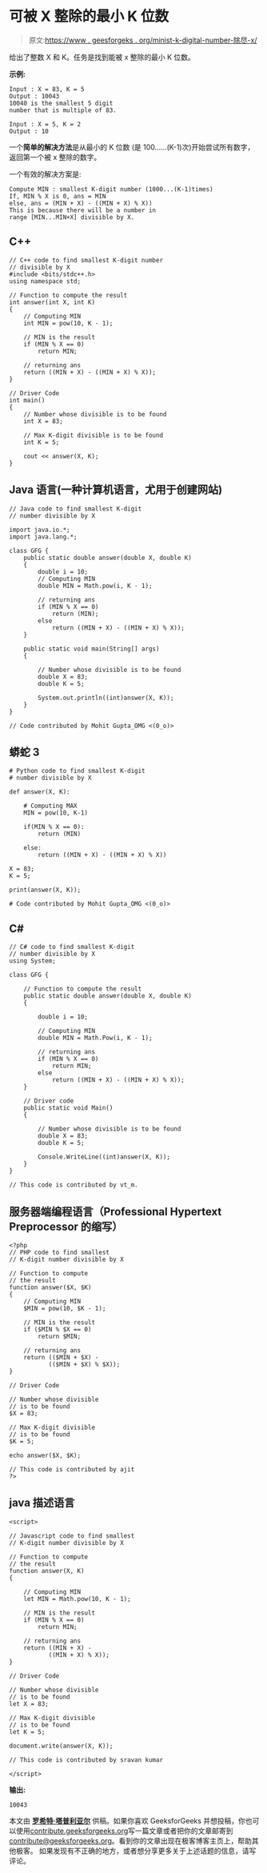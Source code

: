 # 可被 X 整除的最小 K 位数

> 原文:[https://www . geesforgeks . org/minist-k-digital-number-除尽-x/](https://www.geeksforgeeks.org/smallest-k-digit-number-divisible-x/)

给出了整数 X 和 K。任务是找到能被 x 整除的最小 K 位数。

**示例:**

```
Input : X = 83, K = 5
Output : 10043
10040 is the smallest 5 digit
number that is multiple of 83.

Input : X = 5, K = 2
Output : 10
```

一个**简单的解决方法**是从最小的 K 位数
(是 100……(K-1)次)开始尝试所有数字，返回第一个被 x 整除的数字。

一个有效的解决方案是:

```
Compute MIN : smallest K-digit number (1000...(K-1)times)
If, MIN % X is 0, ans = MIN
else, ans = (MIN + X) - ((MIN + X) % X))
This is because there will be a number in 
range [MIN...MIN+X] divisible by X.
```

## C++

```
// C++ code to find smallest K-digit number
// divisible by X
#include <bits/stdc++.h>
using namespace std;

// Function to compute the result
int answer(int X, int K)
{
    // Computing MIN
    int MIN = pow(10, K - 1);

    // MIN is the result
    if (MIN % X == 0)
        return MIN;

    // returning ans
    return ((MIN + X) - ((MIN + X) % X));
}

// Driver Code
int main()
{
    // Number whose divisible is to be found
    int X = 83;

    // Max K-digit divisible is to be found
    int K = 5;

    cout << answer(X, K);
}
```

## Java 语言(一种计算机语言，尤用于创建网站)

```
// Java code to find smallest K-digit
// number divisible by X

import java.io.*;
import java.lang.*;

class GFG {
    public static double answer(double X, double K)
    {
        double i = 10;
        // Computing MIN
        double MIN = Math.pow(i, K - 1);

        // returning ans
        if (MIN % X == 0)
            return (MIN);
        else
            return ((MIN + X) - ((MIN + X) % X));
    }

    public static void main(String[] args)
    {

        // Number whose divisible is to be found
        double X = 83;
        double K = 5;

        System.out.println((int)answer(X, K));
    }
}

// Code contributed by Mohit Gupta_OMG <(0_o)>
```

## 蟒蛇 3

```
# Python code to find smallest K-digit 
# number divisible by X

def answer(X, K):

    # Computing MAX
    MIN = pow(10, K-1)

    if(MIN % X == 0):
        return (MIN)

    else:
        return ((MIN + X) - ((MIN + X) % X))

X = 83;
K = 5;

print(answer(X, K));

# Code contributed by Mohit Gupta_OMG <(0_o)>
```

## C#

```
// C# code to find smallest K-digit
// number divisible by X
using System;

class GFG {

    // Function to compute the result
    public static double answer(double X, double K)
    {

        double i = 10;

        // Computing MIN
        double MIN = Math.Pow(i, K - 1);

        // returning ans
        if (MIN % X == 0)
            return MIN;
        else
            return ((MIN + X) - ((MIN + X) % X));
    }

    // Driver code
    public static void Main()
    {

        // Number whose divisible is to be found
        double X = 83;
        double K = 5;

        Console.WriteLine((int)answer(X, K));
    }
}

// This code is contributed by vt_m.
```

## 服务器端编程语言（Professional Hypertext Preprocessor 的缩写）

```
<?php
// PHP code to find smallest
// K-digit number divisible by X

// Function to compute
// the result
function answer($X, $K)
{
    // Computing MIN
    $MIN = pow(10, $K - 1);

    // MIN is the result
    if ($MIN % $X == 0)
        return $MIN;

    // returning ans
    return (($MIN + $X) -
           (($MIN + $X) % $X));
}

// Driver Code

// Number whose divisible
// is to be found
$X = 83;

// Max K-digit divisible
// is to be found
$K = 5;

echo answer($X, $K);

// This code is contributed by ajit
?>
```

## java 描述语言

```
<script>

// Javascript code to find smallest
// K-digit number divisible by X

// Function to compute
// the result
function answer(X, K)
{

    // Computing MIN
    let MIN = Math.pow(10, K - 1);

    // MIN is the result
    if (MIN % X == 0)
        return MIN;

    // returning ans
    return ((MIN + X) -
           ((MIN + X) % X));
}

// Driver Code

// Number whose divisible
// is to be found
let X = 83;

// Max K-digit divisible
// is to be found
let K = 5;

document.write(answer(X, K));

// This code is contributed by sravan kumar

</script>
```

**输出:**

```
10043
```

本文由 [**罗希特·塔普利亚尔**](https://www.hackerrank.com/rohit_thapliyal) 供稿。如果你喜欢 GeeksforGeeks 并想投稿，你也可以使用[contribute.geeksforgeeks.org](http://www.contribute.geeksforgeeks.org)写一篇文章或者把你的文章邮寄到 contribute@geeksforgeeks.org。看到你的文章出现在极客博客主页上，帮助其他极客。
如果发现有不正确的地方，或者想分享更多关于上述话题的信息，请写评论。
